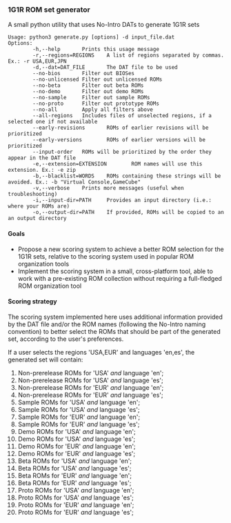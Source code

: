 ### 1G1R ROM set generator

A small python utility that uses No-Intro DATs to generate 1G1R sets

```
Usage: python3 generate.py [options] -d input_file.dat
Options:
        -h,--help       Prints this usage message
        -r,--regions=REGIONS    A list of regions separated by commas. Ex.: -r USA,EUR,JPN
        -d,--dat=DAT_FILE       The DAT file to be used
        --no-bios       Filter out BIOSes
        --no-unlicensed Filter out unlicensed ROMs
        --no-beta       Filter out beta ROMs
        --no-demo       Filter out demo ROMs
        --no-sample     Filter out sample ROMs
        --no-proto      Filter out prototype ROMs
        --no-all        Apply all filters above
        --all-regions   Includes files of unselected regions, if a selected one if not available
        --early-revisions       ROMs of earlier revisions will be prioritized
        --early-versions        ROMs of earlier versions will be prioritized
        --input-order   ROMs will be prioritized by the order they appear in the DAT file
        -e,--extension=EXTENSION        ROM names will use this extension. Ex.: -e zip
        -b,--blacklist=WORDS    ROMs containing these strings will be avoided. Ex.: -b "Virtual Console,GameCube"
        -v,--verbose    Prints more messages (useful when troubleshooting)
        -i,--input-dir=PATH     Provides an input directory (i.e.: where your ROMs are)
        -o,--output-dir=PATH    If provided, ROMs will be copied to an an output directory
```

#### Goals

* Propose a new scoring system to achieve a better ROM selection for the 1G1R sets, 
relative to the scoring system used in popular ROM organization tools
* Implement the scoring system in a small, cross-platform tool, able to work with a 
pre-existing ROM collection without requiring a full-fledged ROM organization tool

#### Scoring strategy

The scoring system implemented here uses additional information provided by the 
DAT file and/or the ROM names (following the No-Intro naming convention) to 
better select the ROMs that should be part of the generated set, according to the user's preferences.

If a user selects the regions 'USA,EUR' and languages 'en,es', the generated set will contain:

1. Non-prerelease ROMs for 'USA' *and* language 'en';
2. Non-prerelease ROMs for 'USA' *and* language 'es';
3. Non-prerelease ROMs for 'EUR' *and* language 'en';
4. Non-prerelease ROMs for 'EUR' *and* language 'es';
5. Sample ROMs for 'USA' *and* language 'en';
6. Sample ROMs for 'USA' *and* language 'es';
7. Sample ROMs for 'EUR' *and* language 'en';
8. Sample ROMs for 'EUR' *and* language 'es';
9. Demo ROMs for 'USA' *and* language 'en';
10. Demo ROMs for 'USA' *and* language 'es';
11. Demo ROMs for 'EUR' *and* language 'en';
12. Demo ROMs for 'EUR' *and* language 'es';
13. Beta ROMs for 'USA' *and* language 'en';
14. Beta ROMs for 'USA' *and* language 'es';
15. Beta ROMs for 'EUR' *and* language 'en';
16. Beta ROMs for 'EUR' *and* language 'es';
17. Proto ROMs for 'USA' *and* language 'en';
18. Proto ROMs for 'USA' *and* language 'es';
19. Proto ROMs for 'EUR' *and* language 'en';
20. Proto ROMs for 'EUR' *and* language 'es';